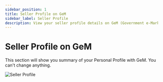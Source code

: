 ```yaml
---
sidebar_position: 1
title: Seller Profile on GeM
sidebar_label: Seller Profile
description: View your seller profile details on GeM (Government e-Marketplace) Portal
---
```


# Seller Profile on GeM
This section will show you summary of your Personal Profile with GeM. You can't change anything.

![Seller Profile](/img/doc/seller-profile.jpg)

